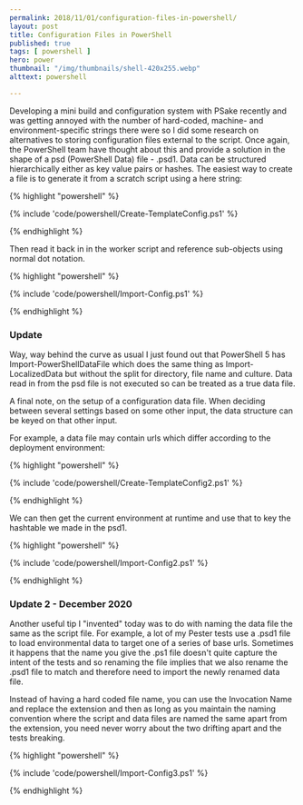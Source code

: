```yaml
---
permalink: 2018/11/01/configuration-files-in-powershell/
layout: post
title: Configuration Files in PowerShell
published: true 
tags: [ powershell ]
hero: power
thumbnail: "/img/thumbnails/shell-420x255.webp"
alttext: powershell

---
```


Developing a mini build and configuration system with PSake recently and was getting annoyed with the number of hard-coded, machine- and environment-specific strings there were 
so I did some research on alternatives to storing configuration files external to the script. Once again, the PowerShell team have thought about this and provide a solution 
in the shape of a psd (PowerShell Data) file - .psd1. Data can be structured hierarchically either as key value pairs or hashes. The easiest way to create a file is to 
generate it from a scratch script using a here string:


{% highlight "powershell" %}

{% include 'code/powershell/Create-TemplateConfig.ps1' %}

{% endhighlight %}

Then read it back in in the worker script and reference sub-objects using normal dot notation. 


{% highlight "powershell" %}

{% include 'code/powershell/Import-Config.ps1' %}

{% endhighlight %}

### Update

Way, way behind the curve as usual I just found out that PowerShell 5 has Import-PowerShellDataFile which does the same thing as Import-LocalizedData but without the split 
for directory, file name and culture. Data read in from the psd file is not executed so can be treated as a true data file.

A final note, on the setup of a configuration data file. When deciding between several settings based on some other input, the data structure can be keyed on that other input. 

For example, a data file may contain urls which differ according to the deployment environment:

{% highlight "powershell" %}

{% include 'code/powershell/Create-TemplateConfig2.ps1' %}

{% endhighlight %}

We can then get the current environment at runtime and use that to key the hashtable we made in the psd1.

{% highlight "powershell" %}

{% include 'code/powershell/Import-Config2.ps1' %}

{% endhighlight %}

### Update 2 - December 2020

Another useful tip I "invented" today was to do with naming the data file the same as the script file. For example, a 
lot of my Pester tests use a .psd1 file to load environmental data to target one of a series of base urls. Sometimes 
it happens that the name you give the .ps1 file doesn't quite capture the intent of the tests and so renaming the file 
implies that we also rename the .psd1 file to match and therefore need to import the newly renamed data file. 

Instead of having a hard coded file name, you can use the Invocation Name and replace the extension and then as long as 
you maintain the naming convention where the script and data files are named the same apart from the extension, you need 
never worry about the two drifting apart and the tests breaking. 

{% highlight "powershell" %}

{% include 'code/powershell/Import-Config3.ps1' %}

{% endhighlight %}
